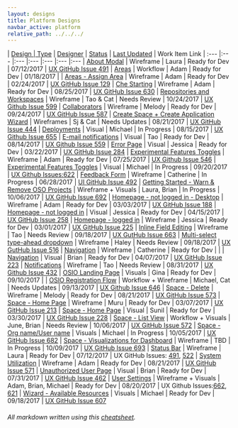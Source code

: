 ```yaml
---
layout: designs
title: Platform Designs
navbar_active: platform
relative_path: ../../../
---
```


| <a href="javascript:SortTable(0);" id="designTableTitle" class="sort">Design | <a href="javascript:SortTable(1);" id="designTableType" class="sort">Type</a> | <a href="javascript:SortTable(2);" id="designTableDesigner" class="sort">Designer</a> | <a href="javascript:SortTable(3);" id="designTableStatus" class="sort">Status<a/> | <a href="javascript:SortTable(4, 'D', 'mdy');" id="designTableUpdate" class="sort">Last Updated</a> | <span id="designTableWILinks">Work Item Link</span>
| :---                                              |:---                   |:---           |:---               |:---               |:---                                                                                                      |:---
| [About Modal](https://redhat.invisionapp.com/share/7FCK1LF94#/243401049_V3_About_Modal_Update)                 | Wireframe             | Laura                  | Ready for Dev           | 07/12/2017        | [UX GitHub Issue 491](https://github.com/fabric8-ui/fabric8-ux/issues/491)
| [Areas](https://redhat.invisionapp.com/share/67A35QD4B)                                                        | Workflow              | Adam                   | Ready for Dev           | 01/18/2017        |
| [Areas - Assign Area](https://redhat.invisionapp.com/share/XCA839ET9)                                          | Wireframe             | Adam                   | Ready for Dev           | 02/24/2017        | [UX GitHub Issue 129](https://github.com/fabric8-ui/fabric8-ux/issues/129)
| [Che Starting](https://github.com/fabric8-ui/fabric8-ux/issues/630)                                            | Wireframe             | Adam                   | Ready for Dev           | 08/25/2017        | [UX GitHub Issue 630](https://github.com/fabric8-ui/fabric8-ux/issues/630)
| [Repositories and Workspaces](https://redhat.invisionapp.com/share/U2D95C1EC)                                  | Wireframe             | Tao & Cat              | Needs Review            | 10/24/2017        | [UX Github Issue 599](https://github.com/fabric8-ui/fabric8-ux/issues/599)
| [Collaborators](https://redhat.invisionapp.com/share/GMDAF50Q7)                                                | Wireframe             | Melody                 | Ready for Dev           | 09/24/2017        | [UX GitHub Issue 587](https://github.com/fabric8-ui/fabric8-ux/issues/587)
| [Create Space + Create Application Wizard](https://redhat.invisionapp.com/share/QNAOD7PF4)                     | Wireframes            | Sj & Cat               | Needs Updates           | 08/21/2017        | [UX GitHub Issue 444](https://github.com/fabric8-ui/fabric8-ux/issues/444)
| [Deployments](https://redhat.invisionapp.com/share/YSDL0KRKW)                                                  | Visual                | Michael                | In Progress             | 08/15/2017        | [UX Github Issue 655](https://github.com/fabric8-ui/fabric8-ux/issues/655)
| [E-mail notifications](https://redhat.invisionapp.com/share/XHD0O8A5B)                                         | Visual                | Tao                    | Ready for Dev           | 08/14/2017        | [UX Github Issue 559](https://github.com/fabric8-ui/fabric8-ux/issues/559)
| [Error Page](https://redhat.invisionapp.com/share/BWASGWISX)                                                   | Visual                | Jessica                | Ready for Dev           | 03/22/2017        | [UX GitHub Issue 284](https://github.com/fabric8-ui/fabric8-ux/issues/284)
| [Experimental Features Toggles](https://redhat.invisionapp.com/share/EPCQN9YAC)                                | Wireframe             | Adam                   | Ready for Dev           | 07/25/2017        | [UX Github Issue 546](https://github.com/fabric8-ui/fabric8-ux/issues/546)
| [Experimental Features Toggles](https://redhat.invisionapp.com/share/NFDKYHHWB)                                | Visual                | Michael                | In Progress             | 09/20/2017        | [UX Github Issues:622](https://github.com/fabric8-ui/fabric8-ux/issues/622) 
| [Feedback Form](https://redhat.invisionapp.com/share/CFC91QFHU)                                                | Wireframe             | Catherine              | In Progress             | 06/28/2017        | [UI GitHub Issue 492](https://github.com/fabric8-ui/fabric8-ui/issues/492)
| [Getting Started - Warn & Remove OSO Projects](https://redhat.invisionapp.com/share/4KDTO60SH)                 | Wireframe + Visuals   | Laura, Brian           | In Progress             | 10/06/2017        | [UX GitHub Issue 692](https://github.com/fabric8-ui/fabric8-ux/issues/692)
| [Homepage - not logged in - Desktop](https://redhat.invisionapp.com/share/3UAMWOEF4)                           | Wireframe             | Adam                   | Ready for Dev           | 03/03/2017        | [UX GitHub Issue 188](https://github.com/fabric8-ui/fabric8-ux/issues/188)
| [Homepage - not logged in](https://redhat.invisionapp.com/share/8FB4YEY2W)                                     | Visual                | Jessica                | Ready for Dev           | 04/15/2017        | [UX GitHub Issue 258](https://github.com/fabric8-ui/fabric8-ux/issues/258)
| [Homepage - logged in](https://redhat.invisionapp.com/share/XZAOBAOPB)                                         | Wireframe             | Jessica                | Ready for Dev           | 03/01/2017        | [UX GitHub Issue 225](https://github.com/fabric8-ui/fabric8-ux/issues/225)
| [Inline Field Editing](https://docs.google.com/document/d/1VmPLt4fgL3sSBDBFdKYv38MbLK8Uh2H9hPT0Hsgh53k/edit#)  | Wireframe             | Tao                    | Needs Review            | 09/18/2017        | [UX GutHub Issue 663](https://github.com/fabric8-ui/fabric8-ux/issues/663)
| [Multi-select type-ahead dropdown](https://redhat.invisionapp.com/share/MECYL572D)                             | Wireframe             | Haley                  | Needs Review            | 09/18/2017        | [UX GutHub Issue 516](https://github.com/fabric8-ui/fabric8-ux/issues/516)
| [Navigation](https://redhat.invisionapp.com/share/QP8Z5FMVM)                                                   | Wireframe             | Catherine              | Ready for Dev           |                   |
| [Navigation](https://redhat.invisionapp.com/share/N7B8IRLUK)                                                   | Visual                | Brian                  | Ready for Dev           | 04/07/2017        | [UX GitHub Issue 223](https://github.com/fabric8-ui/fabric8-ux/issues/223)
| [Notifications](https://redhat.invisionapp.com/share/QVDA5TLE4)                                                | Wireframe             | Tao                    | Needs Review            | 08/31/2017        | [UX Github Issue 432](https://github.com/fabric8-ui/fabric8-ux/issues/432)
| [OSIO Landing Page](https://redhat.invisionapp.com/share/GPDDE0OUS)                                            | Visuals               | Gina                   | Ready for Dev           | 09/10/2017        | 
| [OSIO Registration Flow](https://redhat.invisionapp.com/share/C9DGY7QPQ)                                       | Workflow + Wireframe  | Michael, Cat           | Needs Updates           | 09/13/2017        | [UX Github Issue 646](https://github.com/fabric8-ui/fabric8-ux/issues/646)
| [Space - Delete](https://redhat.invisionapp.com/share/2BD1C1GQY)                                               | Wireframe             | Melody                 | Ready for Dev           | 08/21/2017        | [UX GitHub Issue 573](https://github.com/fabric8-ui/fabric8-ux/issues/573)
| [Space - Home Page](https://redhat.invisionapp.com/share/4WB1WXGK9)                                            | Wireframe             | Muru                   | Ready for Dev           | 03/07/2017        | [UX GitHub Issue 213](https://github.com/fabric8-ui/fabric8-ux/issues/213)
| [Space - Home Page](https://redhat.invisionapp.com/share/TNAXIS9UW)                                            | Visual                | Sunil                  | Ready for Dev           | 03/30/2017        | [UX GitHub Issue 228](https://github.com/fabric8-ui/fabric8-ux/issues/228)
| [Space - List View](https://redhat.invisionapp.com/share/6XD26VFZB)                                            | Workflow + Visuals    | June, Brian            | Needs Review            | 10/06/2017        | [UX GitHub Issue 572](https://github.com/fabric8-ui/fabric8-ux/issues/572)
| [Space - Org name/User name](https://redhat.invisionapp.com/share/ZBDRCMI89)                                   | Visuals               | Michael                | In Progress             | 10/05/2017        | [UX GitHub Issue 682](https://github.com/fabric8-ui/fabric8-ux/issues/682)
| [Space - Visualizations for Dashboard]()                                                                       | Wireframe             | TBD                    | In Progress             | 10/09/2017        | [UX GitHub Issue 693](https://github.com/fabric8-ui/fabric8-ux/issues/693)
| [Status Bar](https://redhat.invisionapp.com/share/VZCK1BBKT#/243396394_V3_Status_Bar)                          | Wireframe             | Laura                  | Ready for Dev           | 07/12/2017        | UX GitHub Issues: [491](https://github.com/fabric8-ui/fabric8-ux/issues/491), [522](https://github.com/fabric8-ui/fabric8-ux/issues/522)
| [System Utilization](https://redhat.invisionapp.com/share/AQD3WV1ZR)                                           | Wireframe             | Adam                   | Ready for Dev           | 08/21/2017        | [UX GitHub Issue 571](https://github.com/fabric8-ui/fabric8-ux/issues/571)
| [Unauthorized User Page](https://redhat.invisionapp.com/share/S6CPDL95E)                                       | Visual                | Brian                  | Ready for Dev           | 07/31/2017        | [UX GitHub Issue 462](https://github.com/fabric8-ui/fabric8-ux/issues/462)
| [User Settings](https://redhat.invisionapp.com/share/GHCW0C3P4)                                                | Wireframe + Visuals   | Adam, Brian, Michael   | Ready for Dev           | 08/20/2017        | UX Github Issues:[662](https://github.com/fabric8-ui/fabric8-ux/issues/662), [621](https://github.com/fabric8-ui/fabric8-ux/issues/621)
| [Wizard - Available Resources](https://redhat.invisionapp.com/share/PMDCE3G94)                                 | Visuals               | Michael                | Ready for Dev           | 09/18/2017        | [UX GitHub Issue 607](https://github.com/fabric8-ui/fabric8-ux/issues/607)

###### All markdown written using this [cheatsheet](https://github.com/adam-p/markdown-here/wiki/Markdown-Cheatsheet).
